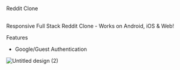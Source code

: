 #
Reddit Clone
##
Responsive Full Stack Reddit Clone - Works on Android, iOS & Web!

Features
* Google/Guest Authentication

![Untitled design (2)](https://user-images.githubusercontent.com/87580734/213847318-0d8bc5bb-770a-401f-bd08-501bd454aa20.png)
